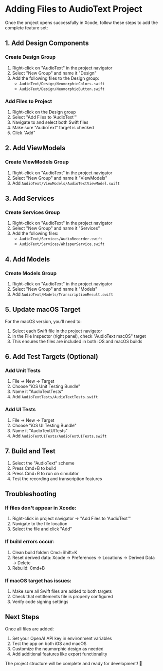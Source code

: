 # Adding Files to AudioText Project

Once the project opens successfully in Xcode, follow these steps to add the complete feature set:

## 1. Add Design Components

### Create Design Group
1. Right-click on "AudioText" in the project navigator
2. Select "New Group" and name it "Design"
3. Add the following files to the Design group:
   - `AudioText/Design/NeumorphicColors.swift`
   - `AudioText/Design/NeumorphicButton.swift`

### Add Files to Project
1. Right-click on the Design group
2. Select "Add Files to 'AudioText'"
3. Navigate to and select both Swift files
4. Make sure "AudioText" target is checked
5. Click "Add"

## 2. Add ViewModels

### Create ViewModels Group
1. Right-click on "AudioText" in the project navigator
2. Select "New Group" and name it "ViewModels"
3. Add `AudioText/ViewModels/AudioTextViewModel.swift`

## 3. Add Services

### Create Services Group
1. Right-click on "AudioText" in the project navigator
2. Select "New Group" and name it "Services"
3. Add the following files:
   - `AudioText/Services/AudioRecorder.swift`
   - `AudioText/Services/WhisperService.swift`

## 4. Add Models

### Create Models Group
1. Right-click on "AudioText" in the project navigator
2. Select "New Group" and name it "Models"
3. Add `AudioText/Models/TranscriptionResult.swift`

## 5. Update macOS Target

For the macOS version, you'll need to:
1. Select each Swift file in the project navigator
2. In the File Inspector (right panel), check "AudioText macOS" target
3. This ensures the files are included in both iOS and macOS builds

## 6. Add Test Targets (Optional)

### Add Unit Tests
1. File → New → Target
2. Choose "iOS Unit Testing Bundle"
3. Name it "AudioTextTests"
4. Add `AudioTextTests/AudioTextTests.swift`

### Add UI Tests
1. File → New → Target
2. Choose "iOS UI Testing Bundle"
3. Name it "AudioTextUITests"
4. Add `AudioTextUITests/AudioTextUITests.swift`

## 7. Build and Test

1. Select the "AudioText" scheme
2. Press Cmd+B to build
3. Press Cmd+R to run on simulator
4. Test the recording and transcription features

## Troubleshooting

### If files don't appear in Xcode:
1. Right-click in project navigator → "Add Files to 'AudioText'"
2. Navigate to the file location
3. Select the file and click "Add"

### If build errors occur:
1. Clean build folder: Cmd+Shift+K
2. Reset derived data: Xcode → Preferences → Locations → Derived Data → Delete
3. Rebuild: Cmd+B

### If macOS target has issues:
1. Make sure all Swift files are added to both targets
2. Check that entitlements file is properly configured
3. Verify code signing settings

## Next Steps

Once all files are added:
1. Set your OpenAI API key in environment variables
2. Test the app on both iOS and macOS
3. Customize the neumorphic design as needed
4. Add additional features like export functionality

The project structure will be complete and ready for development! 🎉
